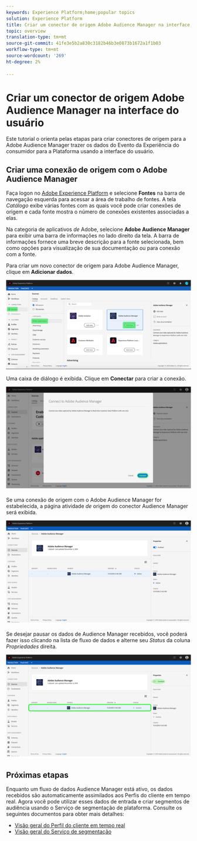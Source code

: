 ```yaml
---
keywords: Experience Platform;home;popular topics
solution: Experience Platform
title: Criar um conector de origem Adobe Audience Manager na interface do usuário
topic: overview
translation-type: tm+mt
source-git-commit: 41fe3e5b2a830c3182b46b3e0873b1672a1f1b03
workflow-type: tm+mt
source-wordcount: '269'
ht-degree: 2%

---
```



# Criar um conector de origem Adobe Audience Manager na interface do usuário

Este tutorial o orienta pelas etapas para criar conectores de origem para a Adobe Audience Manager trazer os dados do Evento da Experiência do consumidor para a Plataforma usando a interface do usuário.

## Criar uma conexão de origem com o Adobe Audience Manager

Faça logon no [Adobe Experience Platform](https://platform.adobe.com) e selecione **Fontes** na barra de navegação esquerda para acessar a área de trabalho de fontes. A tela *Catálogo* exibe várias fontes com as quais você pode criar conexões de origem e cada fonte mostra o número de conexões existentes associadas a elas.

Na categoria de aplicativos *de* Adobe, selecione **Adobe Audience Manager** para exibir uma barra de informações no lado direito da tela. A barra de informações fornece uma breve descrição para a fonte selecionada, bem como opções para visualização de sua documentação ou para conexão com a fonte.

Para criar um novo conector de origem para Adobe Audience Manager, clique em **Adicionar dados**.

![](../../../../images/tutorials/create/aam/catalog.png)

Uma caixa de diálogo é exibida. Clique em **Conectar** para criar a conexão.

![](../../../../images/tutorials/create/aam/connect_full.png)

Se uma conexão de origem com o Adobe Audience Manager for estabelecida, a página atividade *de* origem do conector Audience Manager será exibida.

![](../../../../images/tutorials/create/aam/flow.png)

Se desejar pausar os dados de Audience Manager recebidos, você poderá fazer isso clicando na lista de fluxo de dados e alterne seu *Status* da coluna *Propriedades* direita.

![](../../../../images/tutorials/create/aam/flow_disable.png)

## Próximas etapas

Enquanto um fluxo de dados Audience Manager está ativo, os dados recebidos são automaticamente assimilados aos Perfis do cliente em tempo real. Agora você pode utilizar esses dados de entrada e criar segmentos de audiência usando o Serviço de segmentação de plataforma. Consulte os seguintes documentos para obter mais detalhes:

- [Visão geral do Perfil do cliente em tempo real](../../../../../profile/home.md)
- [Visão geral do Serviço de segmentação](../../../../../segmentation/home.md)